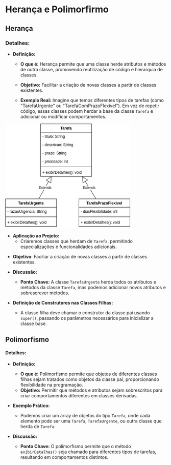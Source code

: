 # Herança e Polimorfirmo

## Herança

### Detalhes:
- **Definição:**
  - **O que é:** Herança permite que uma classe herde atributos e métodos de outra classe, promovendo reutilização de código e hierarquia de classes.
  - **Objetivo:** Facilitar a criação de novas classes a partir de classes existentes.

  - **Exemplo Real:** Imagine que temos diferentes tipos de tarefas (como "TarefaUrgente" ou "TarefaComPrazoFlexível"). Em vez de repetir código, essas classes podem herdar a base da classe `Tarefa` e adicionar ou modificar comportamentos.

![Herança entre classe Tarefa, Tarefa Urgente e Tarefa Com Prazo Flexível](img/heranca_TarefaPrazoFlexivel.png "Herança de tarefas")

- **Aplicação ao Projeto:**
  - Criaremos classes que herdam de `Tarefa`, permitindo especializações e funcionalidades adicionais.

* **Objetivo**: Faciliar a criação de novas classes a partir de classes existentes.

- **Discussão:**
  - **Ponto Chave:** A classe `TarefaUrgente` herda todos os atributos e métodos da classe `Tarefa`, mas podemos adicionar novos atributos e sobrescrever métodos.

- **Definição de Construtores nas Classes Filhas:**
  - A classe filha deve chamar o construtor da classe pai usando `super()`, passando os parâmetros necessários para inicializar a classe base.

## Polimorfismo

#### Detalhes:
- **Definição:**
  - **O que é:** Polimorfismo permite que objetos de diferentes classes filhas sejam tratados como objetos da classe pai, proporcionando flexibilidade na programação.
  - **Objetivo:** Permitir que métodos e atributos sejam sobrescritos para criar comportamentos diferentes em classes derivadas.

- **Exemplo Prático:**
  - Podemos criar um array de objetos do tipo `Tarefa`, onde cada elemento pode ser uma `Tarefa`, `TarefaUrgente`, ou outra classe que herda de `Tarefa`.

- **Discussão:**
  - **Ponto Chave:** O polimorfismo permite que o método `exibirDetalhes()` seja chamado para diferentes tipos de tarefas, resultando em comportamentos distintos.
